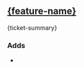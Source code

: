 ## [{feature-name}]({link-to-ticket})
{ticket-summary}

### Adds
-
<!-- 
### Changes
-
### Fixes
-
### Removes
-
### Security Updates
-
### Testing
-
-->